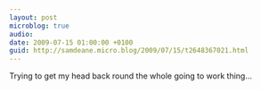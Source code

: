 ```yaml
---
layout: post
microblog: true
audio: 
date: 2009-07-15 01:00:00 +0100
guid: http://samdeane.micro.blog/2009/07/15/t2648367021.html
---
```

Trying to get my head back round the whole going to work thing...
